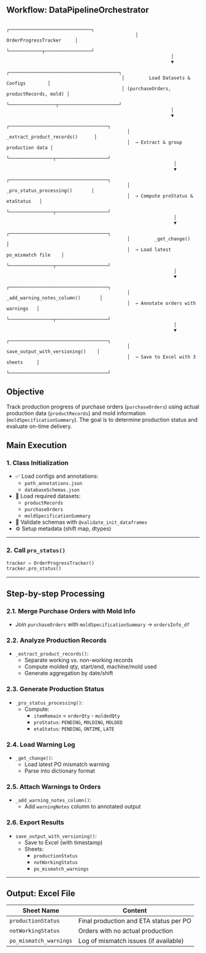 ## Workflow: DataPipelineOrchestrator

```
                                               ┌──────────────────────────────┐
                                               │     OrderProgressTracker     │
                                               └────────────┬─────────────────┘
                                                            │
                                                            ▼
                                          ┌────────────────────────────────────────┐
                                          │         Load Datasets & Configs        │
                                          │ (purchaseOrders, productRecords, mold) │
                                          └─────────────────┬──────────────────────┘
                                                            │
                                                            ▼
                                            ┌────────────────────────────────────┐
                                            │    _extract_product_records()      │
                                            │  → Extract & group production data │
                                            └────────────────┬───────────────────┘
                                                             │
                                                             ▼
                                            ┌────────────────────────────────────┐
                                            │     _pro_status_processing()       │
                                            │  → Compute proStatus & etaStatus   │
                                            └────────────────┬───────────────────┘
                                                             │
                                                             ▼
                                            ┌────────────────────────────────────┐
                                            │         _get_change()              │
                                            │  → Load latest po_mismatch file    │
                                            └────────────────┬───────────────────┘
                                                             │
                                                             ▼
                                            ┌────────────────────────────────────┐
                                            │  _add_warning_notes_column()       │
                                            │  → Annotate orders with warnings   │
                                            └────────────────┬───────────────────┘
                                                             │
                                                             ▼
                                            ┌────────────────────────────────────┐
                                            │   save_output_with_versioning()    │
                                            │  → Save to Excel with 3 sheets     │
                                            └────────────────────────────────────┘
```

## Objective
Track production progress of purchase orders (`purchaseOrders`) using actual production data (`productRecords`) and mold information (`moldSpecificationSummary`). The goal is to determine production status and evaluate on-time delivery.

## Main Execution

### 1. **Class Initialization**
- ✅ Load configs and annotations:
  - `path_annotations.json`
  - `databaseSchemas.json`
- 📂 Load required datasets:
  - `productRecords`
  - `purchaseOrders`
  - `moldSpecificationSummary`
- 🧾 Validate schemas with `@validate_init_dataframes`
- ⚙️ Setup metadata (shift map, dtypes)

---

### 2. **Call `pro_status()`**

```python
tracker = OrderProgressTracker()
tracker.pro_status()
```

---

## Step-by-step Processing

### 2.1. Merge Purchase Orders with Mold Info
- Join `purchaseOrders` with `moldSpecificationSummary` → `ordersInfo_df`

### 2.2. Analyze Production Records
- `_extract_product_records()`:
  - Separate working vs. non-working records
  - Compute molded qty, start/end, machine/mold used
  - Generate aggregation by date/shift

### 2.3. Generate Production Status
- `_pro_status_processing()`:
  - Compute:
    - `itemRemain` = `orderQty` - `moldedQty`
    - `proStatus`: `PENDING`, `MOLDING`, `MOLDED`
    - `etaStatus`: `PENDING`, `ONTIME`, `LATE`

### 2.4. Load Warning Log
- `_get_change()`:
  - Load latest PO mismatch warning
  - Parse into dictionary format

### 2.5. Attach Warnings to Orders
- `_add_warning_notes_column()`:
  - Add `warningNotes` column to annotated output

### 2.6. Export Results
- `save_output_with_versioning()`:
  - Save to Excel (with timestamp)
  - Sheets:
    - `productionStatus`
    - `notWorkingStatus`
    - `po_mismatch_warnings`

---

## Output: Excel File

| Sheet Name             | Content                                    |
|------------------------|--------------------------------------------|
| `productionStatus`     | Final production and ETA status per PO     |
| `notWorkingStatus`     | Orders with no actual production           |
| `po_mismatch_warnings` | Log of mismatch issues (if available)      |
